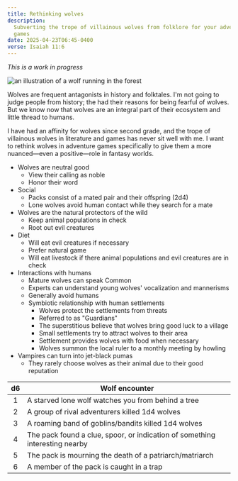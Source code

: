 ```yaml
---
title: Rethinking wolves
description:
  Subverting the trope of villainous wolves from folklore for your adventure
  games
date: 2025-04-23T06:45-0400
verse: Isaiah 11:6
---
```


<call-out type="info">

_This is a work in progress_

</call-out>

<img src="https://upload.wikimedia.org/wikipedia/commons/thumb/9/90/Wolf%2C_from_the_Quadrupeds_series_%28N21%29_for_Allen_%26_Ginter_Cigarettes_MET_DP835146.jpg/960px-Wolf%2C_from_the_Quadrupeds_series_%28N21%29_for_Allen_%26_Ginter_Cigarettes_MET_DP835146.jpg" alt="an illustration of a wolf running in the forest" />

Wolves are frequent antagonists in history and folktales. I'm not going to judge
people from history; the had their reasons for being fearful of wolves. But we
know now that wolves are an integral part of their ecosystem and little thread
to humans.

I have had an affinity for wolves since second grade, and the trope of
villainous wolves in literature and games has never sit well with me. I want to
rethink wolves in adventure games specifically to give them a more nuanced—even
a positive—role in fantasy worlds.

- Wolves are neutral good
  - View their calling as noble
  - Honor their word
- Social
  - Packs consist of a mated pair and their offspring (2d4)
  - Lone wolves avoid human contact while they search for a mate
- Wolves are the natural protectors of the wild
  - Keep animal populations in check
  - Root out evil creatures
- Diet
  - Will eat evil creatures if necessary
  - Prefer natural game
  - Will eat livestock if there animal populations and evil creatures are in
    check
- Interactions with humans
  - Mature wolves can speak Common
  - Experts can understand young wolves' vocalization and mannerisms
  - Generally avoid humans
  - Symbiotic relationship with human settlements
    - Wolves protect the settlements from threats
    - Referred to as "Guardians"
    - The superstitious believe that wolves bring good luck to a village
    - Small settlements try to attract wolves to their area
    - Settlement provides wolves with food when necessary
    - Wolves summon the local ruler to a monthly meeting by howling
- Vampires can turn into jet-black pumas
  - They rarely choose wolves as their animal due to their good reputation

| d6  | Wolf encounter                                                              |
| :-: | --------------------------------------------------------------------------- |
|  1  | A starved lone wolf watches you from behind a tree                          |
|  2  | A group of rival adventurers killed 1d4 wolves                              |
|  3  | A roaming band of goblins/bandits killed 1d4 wolves                         |
|  4  | The pack found a clue, spoor, or indication of something interesting nearby |
|  5  | The pack is mourning the death of a patriarch/matriarch                     |
|  6  | A member of the pack is caught in a trap                                    |
